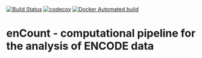 [![Build Status](https://travis-ci.org/tomazc/enCount.svg?branch=master)](https://travis-ci.org/tomazc/enCount)
[![codecov](https://codecov.io/gh/tomazc/enCount/branch/master/graph/badge.svg?token=GXeaCo4bb7)](https://codecov.io/gh/tomazc/enCount)
[![Docker Automated build](https://img.shields.io/docker/automated/jrottenberg/ffmpeg.svg)](https://hub.docker.com/r/tomazc/encount/)

# enCount - computational pipeline for the analysis of ENCODE data
